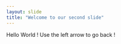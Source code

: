 ```yaml
---
layout: slide
title: "Welcome to our second slide"
---
```


Hello World !
Use the left arrow to go back !

